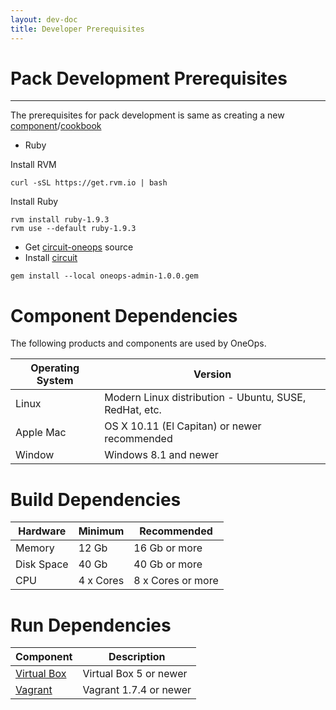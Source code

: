 ```yaml
---
layout: dev-doc
title: Developer Prerequisites
---
```



# Pack Development Prerequisites
----------------

The prerequisites for pack development is same as creating a new [component](#component)/[cookbook](#cookbook)

* Ruby

Install RVM

```
curl -sSL https://get.rvm.io | bash
```

Install Ruby

```
rvm install ruby-1.9.3
rvm use --default ruby-1.9.3
```

* Get [circuit-oneops](https://github.com/oneops/circuit-oneops-1) source
* Install <a href="//developer/general/key-concepts.html#circuit">circuit</a>

```
gem install --local oneops-admin-1.0.0.gem
```

# Component Dependencies

The following products and components are used by OneOps. 


Operating System | Version
---------------- | -------
Linux  | Modern Linux distribution - Ubuntu, SUSE, RedHat, etc.
Apple Mac | OS X 10.11 (El Capitan) or newer recommended
Window | Windows 8.1 and newer

# Build Dependencies

Hardware | Minimum | Recommended
-------- | ------- | -----------
Memory | 12 Gb | 16 Gb or more
Disk Space | 40 Gb | 40 Gb or more
CPU | 4 x Cores | 8 x Cores or more

# Run Dependencies

Component | Description
--------- | -----------
[Virtual Box](https://www.virtualbox.org/) | Virtual Box 5 or newer
[Vagrant](https://www.vagrantup.com/) | Vagrant 1.7.4 or newer
